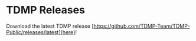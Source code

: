 # TDMP Releases
Download the latest TDMP release [https://github.com/TDMP-Team/TDMP-Public/releases/latest](here)!
